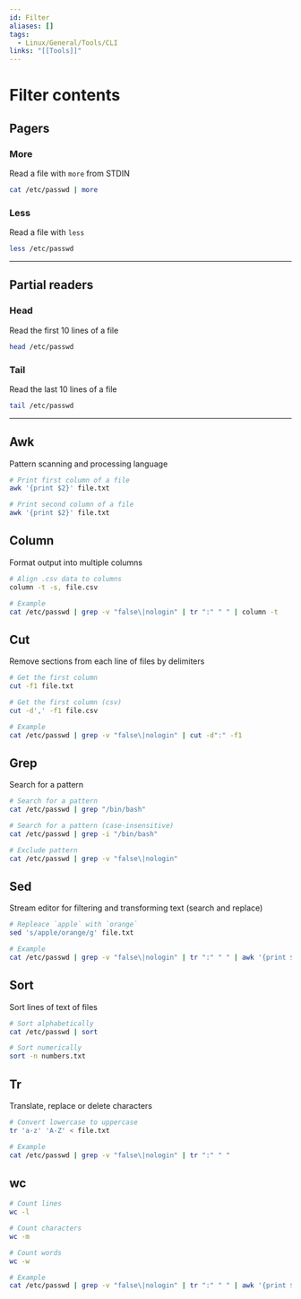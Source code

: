 ```yaml
---
id: Filter
aliases: []
tags:
  - Linux/General/Tools/CLI
links: "[[Tools]]"
---
```


# Filter contents

<!-- Pagers {{{-->
## Pagers

### More

Read a file with `more` from STDIN

```sh
cat /etc/passwd | more
```

### Less

Read a file with `less`

```sh
less /etc/passwd
```
___
<!-- }}} -->

<!-- Partial readers {{{-->
## Partial readers

### Head

Read the first 10 lines of a file

```sh
head /etc/passwd
```

### Tail

Read the last 10 lines of a file

```sh
tail /etc/passwd
```
___
<!-- }}} -->

<!-- Awk {{{-->
## Awk

Pattern scanning and processing language

```sh
# Print first column of a file
awk '{print $2}' file.txt

# Print second column of a file
awk '{print $2}' file.txt
```
<!-- }}} -->

<!-- Column {{{-->
## Column

Format output into multiple columns

```sh
# Align .csv data to columns
column -t -s, file.csv

# Example
cat /etc/passwd | grep -v "false\|nologin" | tr ":" " " | column -t
```
<!-- }}} -->

<!-- Cut {{{-->
## Cut

Remove sections from each line of files by delimiters

```sh
# Get the first column
cut -f1 file.txt

# Get the first column (csv)
cut -d',' -f1 file.csv

# Example
cat /etc/passwd | grep -v "false\|nologin" | cut -d":" -f1
```
<!-- }}} -->

<!-- Grep {{{-->
## Grep

Search for a pattern

```sh
# Search for a pattern
cat /etc/passwd | grep "/bin/bash"

# Search for a pattern (case-insensitive)
cat /etc/passwd | grep -i "/bin/bash"

# Exclude pattern
cat /etc/passwd | grep -v "false\|nologin"
```
<!-- }}} -->

<!-- Sed {{{-->
## Sed

Stream editor for filtering and transforming text (search and replace)

```sh
# Repleace `apple` with `orange`
sed 's/apple/orange/g' file.txt

# Example
cat /etc/passwd | grep -v "false\|nologin" | tr ":" " " | awk '{print $1, $NF}' | sed 's/bin/HTB/g'
```
<!-- }}} -->

<!-- Sort {{{-->
## Sort

Sort lines of text of files

```sh
# Sort alphabetically
cat /etc/passwd | sort

# Sort numerically
sort -n numbers.txt
```
<!-- }}} -->

<!-- Tr {{{-->
## Tr

Translate, replace or delete characters

```sh
# Convert lowercase to uppercase
tr 'a-z' 'A-Z' < file.txt

# Example
cat /etc/passwd | grep -v "false\|nologin" | tr ":" " "
```
<!-- }}} -->

<!-- wc {{{-->
## wc

```sh
# Count lines
wc -l

# Count characters
wc -m

# Count words
wc -w

# Example
cat /etc/passwd | grep -v "false\|nologin" | tr ":" " " | awk '{print $1, $NF}' | wc -l
```
<!-- }}} -->
